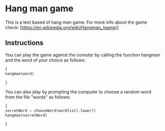 # Hang man game

This is a text based of hang man game. For more info about the game check:
[https://en.wikipedia.org/wiki/Hangman_(game)]

## Instructions

You can play the game aganist the comuter by calling the function hangman and the word of your choice as follows:

```python
{
hangman(word)

}
```

You can also play by prompting the computer to choose a random word from the file "words" as follows:

```python
{
secretWord = chooseWord(wordlist).lower()
hangman(secretWord)

}
```
